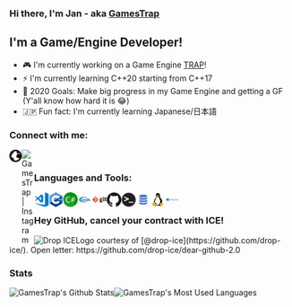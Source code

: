 ### Hi there, I'm Jan - aka [GamesTrap][website]

## I'm a Game/Engine Developer!
- 🎮 I'm currently working on a Game Engine [TRAP][enginewebsite]!
- ⚡ I'm currently learning C++20 starting from C++17
- 🥅 2020 Goals: Make big progress in my Game Engine and getting a GF (Y'all know how hard it is 😂)
- 🇯🇵 Fun fact: I'm currently learning Japanese/日本語

### Connect with me:

[<img align="left" alt="GamesTrap | Website" width="22px" src="https://raw.githubusercontent.com/iconic/open-iconic/master/svg/globe.svg" />][website]
[<img align="left" alt="GamesTrap | Instagram" width="22px" src="https://cdn.jsdelivr.net/npm/simple-icons@v3/icons/instagram.svg" />][instagram]

<br />

### Languages and Tools:

<img align="left" alt="Visual Studio" width="26px" src="https://raw.githubusercontent.com/github/explore/80688e429a7d4ef2fca1e82350fe8e3517d3494d/topics/visual-studio-code/visual-studio-code.png" />
<img align="left" alt="C++" width="26px" src="https://raw.githubusercontent.com/github/explore/80688e429a7d4ef2fca1e82350fe8e3517d3494d/topics/cpp/cpp.png" />
<img align="left" alt="C#" width="26px" src="https://raw.githubusercontent.com/github/explore/80688e429a7d4ef2fca1e82350fe8e3517d3494d/topics/csharp/csharp.png" />
<img align="left" alt="OpenGL" width="26px" src="https://raw.githubusercontent.com/github/explore/80688e429a7d4ef2fca1e82350fe8e3517d3494d/topics/opengl/opengl.png" />
<img align="left" alt="Git" width="26px" src="https://raw.githubusercontent.com/github/explore/80688e429a7d4ef2fca1e82350fe8e3517d3494d/topics/git/git.png" />
<img align="left" alt="Github" width="26px" src="https://raw.githubusercontent.com/github/explore/78df643247d429f6cc873026c0622819ad797942/topics/github/github.png" />
<img align="left" alt="Terminal" width="26px" src="https://raw.githubusercontent.com/github/explore/d92924b1d925bb134e308bd29c9de6c302ed3beb/topics/terminal/terminal.png" />
<img align="left" alt="Oracle SQL" width="26px" src="https://raw.githubusercontent.com/github/explore/80688e429a7d4ef2fca1e82350fe8e3517d3494d/topics/sql/sql.png" />
<img align="left" alt="Linux" width="26px" src="https://raw.githubusercontent.com/github/explore/80688e429a7d4ef2fca1e82350fe8e3517d3494d/topics/linux/linux.png" />
<img align="left" alt="Windows" width="26px" src="https://raw.githubusercontent.com/github/explore/80688e429a7d4ef2fca1e82350fe8e3517d3494d/topics/windows/windows.png" />

<br />

### Hey GitHub, cancel your contract with ICE!

<img align="left" alt="Drop ICE" src="https://avatars2.githubusercontent.com/u/58058809?s=460&u=98d5957de9ace30ae6db75da31767eabdf9f3f6a&v=4)  " />  
Logo courtesy of [@drop-ice](https://github.com/drop-ice/).  
Open letter: https://github.com/drop-ice/dear-github-2.0

<br />

### Stats

<img align="left" alt="GamesTrap's Github Stats" src="https://github-readme-stats.vercel.app/api?username=GamesTrap&show_icons=true&count_private=true&hide_border=true" />
<img align="left" alt="GamesTrap's Most Used Languages" src="https://github-readme-stats.vercel.app/api/top-langs/?username=GamesTrap&layout=compact&hide_border=true&count_private=true" />

[enginewebsite]: https://gamestrap.github.io/TRAP
[website]: https://janschuerkamp.4lima.de/
[instagram]: https://www.instagram.com/gamestraplive/
